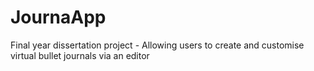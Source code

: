 # JournaApp
Final year dissertation project - Allowing users to create and customise virtual bullet journals via an editor
